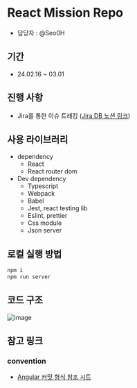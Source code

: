 # React Mission Repo

- 담당자 : @Seo0H

## 기간

- 24.02.16 ~ 03.01

## 진행 사항

- Jira를 통한 이슈 트래킹 ([Jira DB 노션 링크](https://www.notion.so/f06e8fc435784db3ac4131579933c386?pvs=21))

## 사용 라이브러리

- dependency
  - React
  - React router dom
- Dev dependency
  - Typescript
  - Webpack
  - Babel
  - Jest, react testing lib
  - Eslint, prettier
  - Css module
  - Json server

## 로컬 실행 방법

```jsx
npm i
npm run server
```

## 코드 구조

![image](https://github.com/Seo0H/react_mission/assets/108770949/651bea5c-06a6-44c8-95ec-8d433154c4cf)


## 참고 링크

### convention

- [Angular 커밋 형식 참조 시트](https://gist.github.com/brianclements/841ea7bffdb01346392c)
